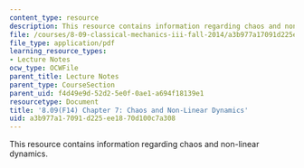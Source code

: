 ```yaml
---
content_type: resource
description: This resource contains information regarding chaos and non-linear dynamics.
file: /courses/8-09-classical-mechanics-iii-fall-2014/a3b977a17091d225ee1870d100c7a308_MIT8_09F14_Chapter_7.pdf
file_type: application/pdf
learning_resource_types:
- Lecture Notes
ocw_type: OCWFile
parent_title: Lecture Notes
parent_type: CourseSection
parent_uid: f4d49e9d-52d2-5e0f-0ae1-a694f18139e1
resourcetype: Document
title: '8.09(F14) Chapter 7: Chaos and Non-Linear Dynamics'
uid: a3b977a1-7091-d225-ee18-70d100c7a308
---
```

This resource contains information regarding chaos and non-linear dynamics.

